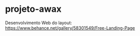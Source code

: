 # projeto-awax
Desenvolvimento Web do layout: https://www.behance.net/gallery/58301549/Free-Landing-Page

